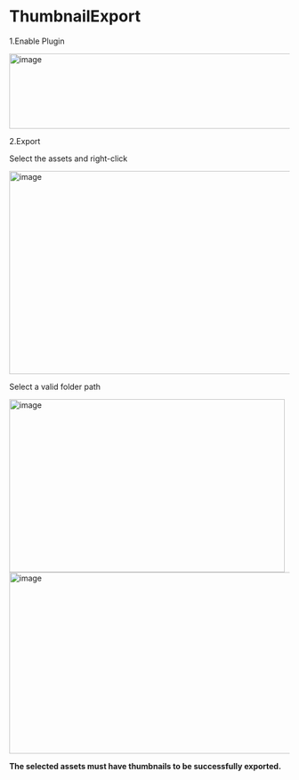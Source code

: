 # ThumbnailExport

1.Enable Plugin

<img width="613" height="135" alt="image" src="https://github.com/user-attachments/assets/853476bf-415f-4648-87ca-cc78a15c5d10" />

2.Export

Select the assets and right-click

<img width="836" height="365" alt="image" src="https://github.com/user-attachments/assets/cd4f1a97-4611-4de2-8adc-e938c218c76f" />

Select a valid folder path

<img width="495" height="311" alt="image" src="https://github.com/user-attachments/assets/81a1829f-d187-4558-82b7-e0b491fa088a" />

<img width="539" height="326" alt="image" src="https://github.com/user-attachments/assets/eb7293dd-9f0a-4369-b4fd-bb3835cc4952" />


**The selected assets must have thumbnails to be successfully exported.**
